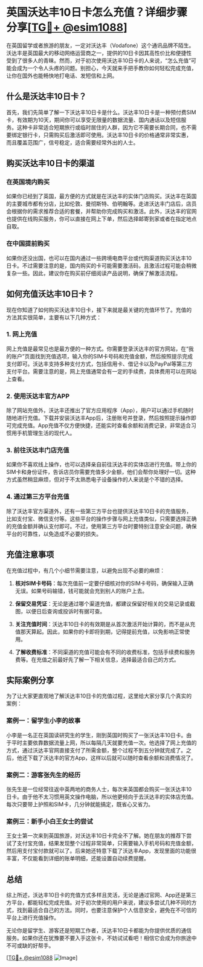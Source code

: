 # 英国沃达丰10日卡怎么充值？详细步骤分享[[TG💪+ @esim1088](https://t.me/s/esim1088)]

在英国留学或者旅游的朋友，一定对沃达丰（Vodafone）这个通讯品牌不陌生。沃达丰是英国最大的移动网络运营商之一，提供的10日卡因其高性价比和便捷性受到了很多人的青睐。然而，对于初次使用沃达丰10日卡的人来说，“怎么充值”可能会成为一个令人头疼的问题。别担心，今天就来手把手教你如何轻松完成充值，让你在国外也能畅快地打电话、发短信和上网。

## 什么是沃达丰10日卡？

首先，我们先简单了解一下沃达丰10日卡是什么。沃达丰10日卡是一种预付费SIM卡，有效期为10天，期间你可以享受无限量的数据流量、国内通话以及短信服务。这种卡非常适合短期旅行或临时居住的人群，因为它不需要长期合同，也不需要绑定银行卡，只需购买后激活即可使用。沃达丰10日卡的价格通常非常实惠，而且覆盖范围广，信号稳定，适合需要经常外出的人士。

## 购买沃达丰10日卡的渠道

### 在英国境内购买

如果你已经到了英国，最方便的方式就是在沃达丰的实体门店购买。沃达丰在英国的主要城市都有分店，比如伦敦、曼彻斯特、伯明翰等。走进沃达丰门店后，店员会根据你的需求推荐合适的套餐，并帮助你完成购买和激活。此外，沃达丰的官网也提供在线购买服务，你可以直接在网上下单，然后选择邮寄到家或者在指定地点自取。

### 在中国提前购买

如果你还没出国，也可以在国内通过一些跨境电商平台或代购渠道购买沃达丰10日卡。不过需要注意的是，国内购买的卡可能需要激活码，且激活过程可能会稍微复杂一些。因此，建议你在购买前仔细阅读产品说明，确保了解激活流程。

## 如何充值沃达丰10日卡？

现在你知道了如何购买沃达丰10日卡，接下来就是最关键的充值环节了。充值的方法其实很简单，主要有以下几种方式：

### 1. 网上充值

网上充值是最常见也是最方便的一种方式。你需要登录沃达丰的官方网站，在“我的账户”页面找到充值选项，输入你的SIM卡号码和充值金额，然后按照提示完成支付即可。沃达丰支持多种支付方式，包括信用卡、借记卡以及PayPal等第三方支付平台。需要注意的是，网上充值通常会有一定的手续费，具体费用可以在网站上查看。

### 2. 使用沃达丰官方APP

除了网站充值外，沃达丰还推出了官方应用程序（App），用户可以通过手机随时随地进行充值。下载并安装沃达丰App后，注册账号并登录，然后按照提示操作即可完成充值。App充值不仅方便快捷，还能实时查看余额和消费记录，非常适合习惯用手机管理生活的现代人。

### 3. 前往沃达丰门店充值

如果你不喜欢线上操作，也可以选择亲自前往沃达丰的实体店进行充值。带上你的SIM卡和身份证件，告诉店员你需要充值多少金额，他们会帮你处理好一切。这种方式虽然稍显麻烦，但对于不太熟悉电子设备操作的人来说是个不错的选择。

### 4. 通过第三方平台充值

除了沃达丰官方渠道外，还有一些第三方平台也提供沃达丰10日卡的充值服务，比如支付宝、微信支付等。这些平台的操作步骤与网上充值类似，只需要选择正确的充值金额并确认支付即可。不过，使用第三方平台时要特别注意安全问题，确保平台的可靠性，以免造成不必要的损失。

## 充值注意事项

在充值过程中，有几个小细节需要注意，以避免出现不必要的麻烦：

1. **核对SIM卡号码**：每次充值前一定要仔细核对你的SIM卡号码，确保输入正确无误。如果号码输错，钱可能就会充到别人的账户上去。

2. **保留交易凭证**：无论是通过哪个渠道充值，都建议保留好相关的交易记录或截图，以便日后查询或投诉时有据可查。

3. **关注充值时间**：沃达丰10日卡的有效期是从首次激活开始计算的，而不是从充值那天算起。因此，如果你的卡即将到期，记得提前充值，以免影响正常使用。

4. **了解收费标准**：不同渠道的充值可能会有不同的收费标准，包括手续费和服务费等。在充值之前最好先了解一下相关信息，选择最适合自己的方式。

## 实际案例分享

为了让大家更直观地了解沃达丰10日卡的充值过程，这里给大家分享几个真实的案例：

### 案例一：留学生小李的故事

小李是一名正在英国读研究生的学生，刚到英国时购买了一张沃达丰10日卡。由于平时主要依靠数据流量上网，所以每隔几天就要充值一次。他选择了网上充值的方式，通过沃达丰官网直接支付了所需金额，整个过程不到五分钟就完成了。之后，他还下载了沃达丰的官方App，这样以后就可以随时查看余额和消费情况了。

### 案例二：游客张先生的经历

张先生是一位经常往返中英两地的商务人士，每次来英国都会购买一张沃达丰10日卡。由于他不太习惯用英文操作电脑，所以他更倾向于去沃达丰的实体店充值。每次只要带上护照和SIM卡，几分钟就能搞定，既省心又省力。

### 案例三：新手小白王女士的尝试

王女士第一次来到英国旅游，对沃达丰10日卡完全不了解。她在朋友的推荐下尝试了支付宝充值，结果发现整个过程非常简单，只需要输入手机号码和充值金额，然后用支付宝付款就可以了。后来她还特意下载了沃达丰App，发现里面的功能很丰富，不仅能看到详细的账单明细，还能设置自动续费提醒。

## 总结

综上所述，沃达丰10日卡的充值方式多样且灵活，无论是通过官网、App还是第三方平台，都能轻松完成充值。对于初次使用的用户来说，建议多尝试几种不同的方式，找到最适合自己的方法。同时，也要注意保护个人信息安全，避免在不可信的平台上进行充值操作。

无论你是留学生、游客还是短期工作者，沃达丰10日卡都能为你提供优质的通信服务。如果你还在犹豫要不要入手这张卡，不妨试试看吧！相信它会成为你旅途中不可或缺的好帮手。

[[TG💪+ @esim1088](https://t.me/s/esim1088) ![Image](https://i.postimg.cc/4NQfJmqS/Snipaste-2025-05-13-00-14-12.png)]
